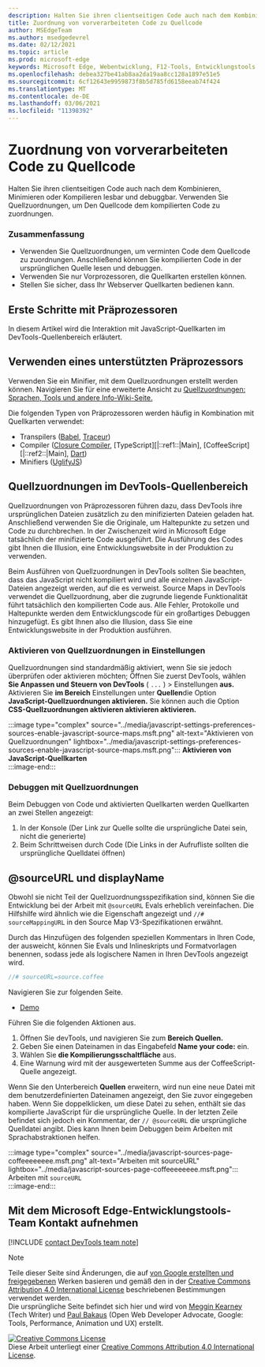 ```yaml
---
description: Halten Sie ihren clientseitigen Code auch nach dem Kombinieren, Minimieren oder Kompilieren lesbar und debuggbar.
title: Zuordnung von vorverarbeiteten Code zu Quellcode
author: MSEdgeTeam
ms.author: msedgedevrel
ms.date: 02/12/2021
ms.topic: article
ms.prod: microsoft-edge
keywords: Microsoft Edge, Webentwicklung, F12-Tools, Entwicklungstools
ms.openlocfilehash: debea327be41ab8aa2da19aa8cc128a1897e51e5
ms.sourcegitcommit: 6cf12643e9959873f8b5d785fd6158eeab74f424
ms.translationtype: MT
ms.contentlocale: de-DE
ms.lasthandoff: 03/06/2021
ms.locfileid: "11398392"
---
```

<!-- Copyright Meggin Kearney and Paul Bakaus

   Licensed under the Apache License, Version 2.0 (the "License");
   you may not use this file except in compliance with the License.
   You may obtain a copy of the License at

       https://www.apache.org/licenses/LICENSE-2.0

   Unless required by applicable law or agreed to in writing, software
   distributed under the License is distributed on an "AS IS" BASIS,
   WITHOUT WARRANTIES OR CONDITIONS OF ANY KIND, either express or implied.
   See the License for the specific language governing permissions and
   limitations under the License.  -->  

# <a name="map-preprocessed-code-to-source-code"></a>Zuordnung von vorverarbeiteten Code zu Quellcode  

Halten Sie ihren clientseitigen Code auch nach dem Kombinieren, Minimieren oder Kompilieren lesbar und debuggbar.  Verwenden Sie Quellzuordnungen, um Den Quellcode dem kompilierten Code zu zuordnungen.  

### <a name="summary"></a>Zusammenfassung  

*   Verwenden Sie Quellzuordnungen, um verminten Code dem Quellcode zu zuordnungen.  Anschließend können Sie kompilierten Code in der ursprünglichen Quelle lesen und debuggen.  
*   Verwenden Sie nur Vorprozessoren, die Quellkarten erstellen können.  
*   Stellen Sie sicher, dass Ihr Webserver Quellkarten bedienen kann.  
    
<!--todo: add link to preprocessors capable of producing Source Maps when section is available -->  
<!--[]: /web/tools/setup/setup-preprocessors?#supported_preprocessors ""  -->  

## <a name="get-started-with-preprocessors"></a>Erste Schritte mit Präprozessoren  

In diesem Artikel wird die Interaktion mit JavaScript-Quellkarten im DevTools-Quellenbereich erläutert.  <!--For a first overview of what preprocessors are, how each may help, and how Source Maps work; navigate to Set Up CSS & JS Preprocessors.  -->  

<!--todo: add link to Set Up CSS & JS Preprocessors when section is available -->  
<!--[]: /web/tools/setup/setup-preprocessors#debugging-and-editing-preprocessed-content ""  -->  

## <a name="use-a-supported-preprocessor"></a>Verwenden eines unterstützten Präprozessors  

Verwenden Sie ein Minifier, mit dem Quellzuordnungen erstellt werden können.  <!--For the most popular options, navigate to preprocessor support section.  -->  Navigieren Sie für eine erweiterte Ansicht zu [Quellzuordnungen: Sprachen, Tools und andere Info-Wiki-Seite.][GitHubWikiSourceMapsLanguagesTools]  

<!--todo: add link to display the preprocessor support section when section is available -->  
<!--[]: /web/tools/setup/setup-preprocessors?#supported_preprocessors ""  -->  

Die folgenden Typen von Präprozessoren werden häufig in Kombination mit Quellkarten verwendet:  

*   Transpilers \([Babel][BabelJS], [Traceur][GitHubWikiGoogleTraceurCompiler]\)  
*   Compiler \([Closure Compiler][GitHubGoogleClosureCompiler], [TypeScript][|::ref1::|Main], [CoffeeScript][|::ref2::|Main], [Dart][DartMain]\)  
*   Minifiers \([UglifyJS][GitHubMishooUglifyJS]\)  
    
## <a name="source-maps-in-devtools-sources-panel"></a>Quellzuordnungen im DevTools-Quellenbereich  

Quellzuordnungen von Präprozessoren führen dazu, dass DevTools ihre ursprünglichen Dateien zusätzlich zu den minifizierten Dateien geladen hat.  Anschließend verwenden Sie die Originale, um Haltepunkte zu setzen und Code zu durchbrechen.  In der Zwischenzeit wird in Microsoft Edge tatsächlich der minifizierte Code ausgeführt.  Die Ausführung des Codes gibt Ihnen die Illusion, eine Entwicklungswebsite in der Produktion zu verwenden.  

Beim Ausführen von Quellzuordnungen in DevTools sollten Sie beachten, dass das JavaScript nicht kompiliert wird und alle einzelnen JavaScript-Dateien angezeigt werden, auf die es verweist.  Source Maps in DevTools verwendet die Quellzuordnung, aber die zugrunde liegende Funktionalität führt tatsächlich den kompilierten Code aus.  Alle Fehler, Protokolle und Haltepunkte werden dem Entwicklungscode für ein großartiges Debuggen hinzugefügt.  Es gibt Ihnen also die Illusion, dass Sie eine Entwicklungswebsite in der Produktion ausführen.  

### <a name="enable-source-maps-in-settings"></a>Aktivieren von Quellzuordnungen in Einstellungen  

Quellzuordnungen sind standardmäßig aktiviert<!-- \(as of Microsoft Edge 39\)-->, wenn Sie sie jedoch überprüfen oder aktivieren möchten; Öffnen Sie zuerst DevTools, wählen **Sie Anpassen und Steuern von DevTools** \( `...` \) > Einstellungen **aus.**  Aktivieren Sie **im Bereich** Einstellungen unter **Quellen**die Option **JavaScript-Quellzuordnungen aktivieren.**  Sie können auch die Option **CSS-Quellzuordnungen aktivieren aktivieren aktivieren.**  

:::image type="complex" source="../media/javascript-settings-preferences-sources-enable-javascript-source-maps.msft.png" alt-text="Aktivieren von Quellzuordnungen" lightbox="../media/javascript-settings-preferences-sources-enable-javascript-source-maps.msft.png":::
   **Aktivieren von JavaScript-Quellkarten**  
:::image-end:::  

### <a name="debugging-with-source-maps"></a>Debuggen mit Quellzuordnungen  

Beim Debuggen von Code und aktivierten Quellkarten werden Quellkarten an zwei Stellen angezeigt:  

1.  In der Konsole \(Der Link zur Quelle sollte die ursprüngliche Datei sein, nicht die generierte\)  
1.  Beim Schrittweisen durch Code \(Die Links in der Aufrufliste sollten die ursprüngliche Quelldatei öffnen\)  
    
<!--todo: add link to debugging your code when section is available -->  
<!--[DebugBreakpointsStepCode]: ../debug/breakpoints/step-code.md ""  -->  

## <a name="sourceurl-and-displayname"></a>@sourceURL und displayName  

Obwohl sie nicht Teil der Quellzuordnungsspezifikation sind, können Sie die Entwicklung bei der Arbeit mit `@sourceURL` Evals erheblich vereinfachen.  Die Hilfshilfe wird ähnlich wie die Eigenschaft angezeigt und `//# sourceMappingURL` in den Source Map V3-Spezifikationen erwähnt.  

Durch das Hinzufügen des folgenden speziellen Kommentars in Ihren Code, der ausweicht, können Sie Evals und Inlineskripts und Formatvorlagen benennen, sodass jede als logischere Namen in Ihren DevTools angezeigt wird.  

```javascript
//# sourceURL=source.coffee
```  

Navigieren Sie zur folgenden Seite.  

*   [Demo][CssNinjaDemoSourceMapping]

Führen Sie die folgenden Aktionen aus.  

1.  Öffnen Sie devTools, und navigieren Sie zum **Bereich Quellen.**  
1.  Geben Sie einen Dateinamen in das Eingabefeld **Name your code:** ein.  
1.  Wählen Sie **die Kompilierungsschaltfläche** aus.  
1.  Eine Warnung wird mit der ausgewerteten Summe aus der CoffeeScript-Quelle angezeigt.  
    
Wenn Sie den Unterbereich **Quellen** erweitern, wird nun eine neue Datei mit dem benutzerdefinierten Dateinamen angezeigt, den Sie zuvor eingegeben haben.  Wenn Sie doppelklicken, um diese Datei zu sehen, enthält sie das kompilierte JavaScript für die ursprüngliche Quelle.  In der letzten Zeile befindet sich jedoch ein Kommentar, der `// @sourceURL` die ursprüngliche Quelldatei angibt.  Dies kann Ihnen beim Debuggen beim Arbeiten mit Sprachabstraktionen helfen.  

:::image type="complex" source="../media/javascript-sources-page-coffeeeeeeee.msft.png" alt-text="Arbeiten mit sourceURL" lightbox="../media/javascript-sources-page-coffeeeeeeee.msft.png":::
   Arbeiten mit `sourceURL`  
:::image-end:::  

## <a name="getting-in-touch-with-the-microsoft-edge-devtools-team"></a>Mit dem Microsoft Edge-Entwicklungstools-Team Kontakt aufnehmen

[!INCLUDE [contact DevTools team note](../includes/contact-devtools-team-note.md)]  

<!-- links -->  

[BabelJS]: https://babeljs.io "Babel ist ein #A0"  

[CoffeeScriptMain]: https://coffeescript.org "CoffeeScript"  

[CssNinjaDemoSourceMapping]: https://www.thecssninja.com/demo/source_mapping/compile.html "Ein einfaches Beispiel für die Benennung von #A0"  

[DartMain]: https://www.dartlang.org "Dart-Programmiersprache"  

[GitHubGoogleClosureCompiler]: https://github.com/google/closure-compiler "google/closure-compiler | GitHub"  

[GitHubMishooUglifyJS]: https://github.com/mishoo/UglifyJS "mishoo/UglifyJS | GitHub"  

[GitHubWikiSourceMapsLanguagesTools]: https://github.com/ryanseddon/source-map/wiki/Source-maps:-languages,-tools-and-other-info "Quellkarten: Sprachen, Tools und andere | GitHub wiki"  

[GitHubWikiGoogleTraceurCompiler]: https://github.com/google/traceur-compiler/wiki/Getting-Started "Erste Schritte – google/traceur-compiler | GitHub wiki"  

[TypeScriptMain]: https://www.typescriptlang.org "TypeScript"  

> [!NOTE]
> Teile dieser Seite sind Änderungen, die auf [von Google erstellten und freigegebenen][GoogleSitePolicies] Werken basieren und gemäß den in der [Creative Commons Attribution 4.0 International License][CCA4IL] beschriebenen Bestimmungen verwendet werden.  
> Die ursprüngliche Seite [](https://developers.google.com/web/tools/chrome-devtools/javascript/source-maps) befindet sich hier und wird von [Meggin Kearney][MegginKearney] \(Tech Writer\) und [Paul Bakaus][PaulBakaus] \(Open Web Developer Advocate, Google: Tools, Performance, Animation und UX\) erstellt.  

[![Creative Commons License][CCby4Image]][CCA4IL]  
Diese Arbeit unterliegt einer [Creative Commons Attribution 4.0 International License][CCA4IL].  

[CCA4IL]: https://creativecommons.org/licenses/by/4.0  
[CCby4Image]: https://i.creativecommons.org/l/by/4.0/88x31.png  
[GoogleSitePolicies]: https://developers.google.com/terms/site-policies  
[KayceBasques]: https://developers.google.com/web/resources/contributors/kaycebasques  
[MegginKearney]: https://developers.google.com/web/resources/contributors/megginkearney  
[PaulBakaus]: https://developers.google.com/web/resources/contributors/pbakaus  
